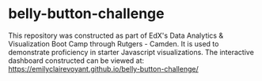 # belly-button-challenge

This repository was constructed as part of EdX's Data Analytics & Visualization Boot Camp through Rutgers - Camden. It is used to demonstrate proficiency in starter Javascript visualizations. The interactive dashboard constructed can be viewed at: https://emilyclairevoyant.github.io/belly-button-challenge/
